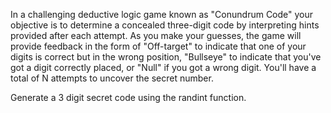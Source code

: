 
In a challenging deductive logic game known as "Conundrum Code" your objective is to
determine a concealed three-digit code by interpreting hints provided after each attempt.
As you make your guesses, the game will provide feedback in the form of "Off-target" to
indicate that one of your digits is correct but in the wrong position, "Bullseye" to indicate that
you've got a digit correctly placed, or "Null" if you got a wrong digit. You'll have a total of N
attempts to uncover the secret number.

Generate a 3 digit secret code using the randint function.
